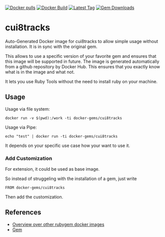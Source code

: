 [![Docker pulls](https://img.shields.io/docker/pulls/rubygem/cui8tracks.svg)](https://hub.docker.com/r/rubygem/cui8tracks/)
[![Docker Build](https://img.shields.io/docker/automated/rubygem/cui8tracks.svg)](https://hub.docker.com/r/rubygem/cui8tracks/)
[![Latest Tag](https://img.shields.io/github/tag/docker-rubygem/cui8tracks.svg)](https://hub.docker.com/r/rubygem/cui8tracks/)
[![Gem Downloads](https://img.shields.io/gem/dt/cui8tracks.svg)](https://rubygems.org/gems/cui8tracks/)
# cui8tracks

Auto-Generated Docker image for cui8tracks to allow simple usage without installation.
It is in sync with the original gem.

This allows to use a specific version of your favorite gem and ensures that this image will be supported in future.
The image is generated automatically from a github repository by Docker Hub.
This ensures that you exactly know what is in the image and what not.

It lets you use Ruby Tools without the need to install ruby on your machine.

## Usage

Usage via file system:

`docker run -v $(pwd):/work -ti docker-gems/cui8tracks`

Usage via Pipe:

`echo "test" | docker run -ti docker-gems/cui8tracks`

It depends on your specific use case how your want to use it.

### Add Customization

For extension, it could be used as base image.

So instead of struggeling with the installation of a gem, just write

`FROM docker-gems/cui8tracks`

Then add the customization.

## References

 - [Overview over other rubygem docker images](https://github.com/thinkbot/docker-rubygem)
 - [Gem](https://rubygems.org/gems/cui8tracks/)
